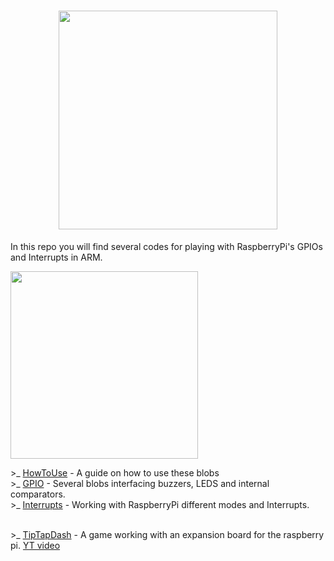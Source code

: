 <h1 align="center">
  <img src="https://i.imgur.com/jozpXfr.png" width="350">
  <br>
</h1>

In this repo you will find several codes for playing with RaspberryPi's GPIOs and Interrupts in ARM.

<img src="https://i.imgur.com/0ARI8DS.png" width="300"> 

<p>>_ <a href="https://github.com/memoriasIT/Raspberry-Pi-Barebones/blob/master/HowToUse.md">HowToUse</a> - A guide on how to use these blobs 
<br>
>_ <a href="https://github.com/memoriasIT/Raspberry-Pi-Barebones/tree/master/GPIO">GPIO</a> - Several blobs interfacing buzzers, LEDS and internal comparators.
<br>
>_ <a href="https://github.com/memoriasIT/Raspberry-Pi-Barebones/tree/master/interrupts">Interrupts</a> - Working with RaspberryPi different modes and Interrupts.
</p>
<br>
>_ <a href="https://github.com/memoriasIT/Raspberry-Pi-Barebones/tree/master/TipTapDash">TipTapDash</a> - A game working with an expansion board for the raspberry pi.  <a href="">YT video</a>
</p>



